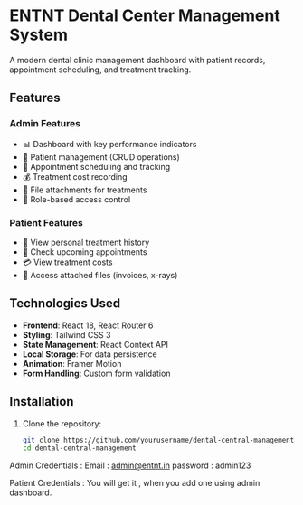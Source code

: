 # ENTNT Dental Center Management System

A modern dental clinic management dashboard with patient records, appointment scheduling, and treatment tracking.

## Features

### Admin Features
- 📊 Dashboard with key performance indicators
- 👥 Patient management (CRUD operations)
- 📅 Appointment scheduling and tracking
- 💰 Treatment cost recording
- 📁 File attachments for treatments
- 🔐 Role-based access control

### Patient Features
- 👀 View personal treatment history
- 📅 Check upcoming appointments
- 💳 View treatment costs
- 📄 Access attached files (invoices, x-rays)

## Technologies Used

- **Frontend**: React 18, React Router 6
- **Styling**: Tailwind CSS 3
- **State Management**: React Context API
- **Local Storage**: For data persistence
- **Animation**: Framer Motion
- **Form Handling**: Custom form validation

## Installation

1. Clone the repository:
   ```bash
   git clone https://github.com/yourusername/dental-central-management.git
   cd dental-central-management

Admin Credentials : 
   Email : admin@entnt.in
   password : admin123

Patient Credentials : You will get it , when you add one using admin dashboard.